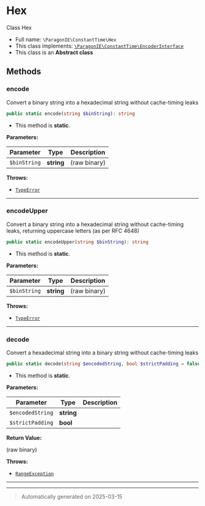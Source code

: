 
# Hex

Class Hex



* Full name: `\ParagonIE\ConstantTime\Hex`
* This class implements:
[`\ParagonIE\ConstantTime\EncoderInterface`](./EncoderInterface.md)
* This class is an **Abstract class**




## Methods


### encode

Convert a binary string into a hexadecimal string without cache-timing
leaks

```php
public static encode(string $binString): string
```



* This method is **static**.




**Parameters:**

| Parameter | Type | Description |
|-----------|------|-------------|
| `$binString` | **string** | (raw binary) |




**Throws:**

- [`TypeError`](../../TypeError.md)



***

### encodeUpper

Convert a binary string into a hexadecimal string without cache-timing
leaks, returning uppercase letters (as per RFC 4648)

```php
public static encodeUpper(string $binString): string
```



* This method is **static**.




**Parameters:**

| Parameter | Type | Description |
|-----------|------|-------------|
| `$binString` | **string** | (raw binary) |




**Throws:**

- [`TypeError`](../../TypeError.md)



***

### decode

Convert a hexadecimal string into a binary string without cache-timing
leaks

```php
public static decode(string $encodedString, bool $strictPadding = false): string
```



* This method is **static**.




**Parameters:**

| Parameter | Type | Description |
|-----------|------|-------------|
| `$encodedString` | **string** |  |
| `$strictPadding` | **bool** |  |


**Return Value:**

(raw binary)



**Throws:**

- [`RangeException`](../../RangeException.md)



***


***
> Automatically generated on 2025-03-15

